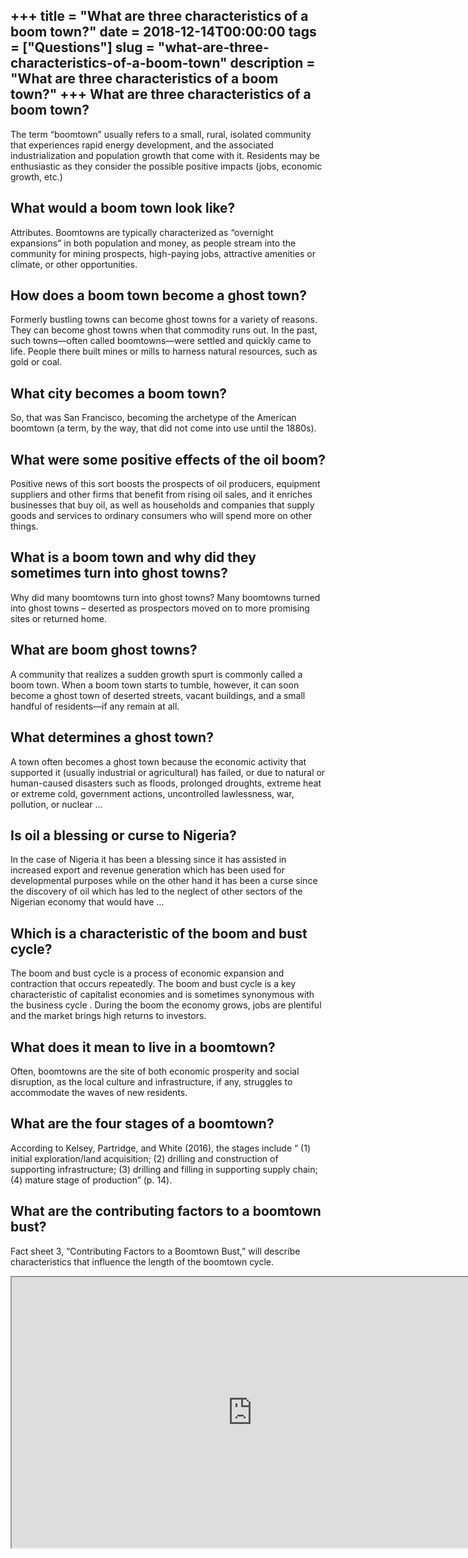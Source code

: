 +++
title = "What are three characteristics of a boom town?"
date = 2018-12-14T00:00:00
tags = ["Questions"]
slug = "what-are-three-characteristics-of-a-boom-town"
description = "What are three characteristics of a boom town?"
+++
What are three characteristics of a boom town?
----------------------------------------------

The term “boomtown” usually refers to a small, rural, isolated community that experiences rapid energy development, and the associated industrialization and population growth that come with it. Residents may be enthusiastic as they consider the possible positive impacts (jobs, economic growth, etc.)

What would a boom town look like?
---------------------------------

Attributes. Boomtowns are typically characterized as “overnight expansions” in both population and money, as people stream into the community for mining prospects, high-paying jobs, attractive amenities or climate, or other opportunities.

How does a boom town become a ghost town?
-----------------------------------------

Formerly bustling towns can become ghost towns for a variety of reasons. They can become ghost towns when that commodity runs out. In the past, such towns—often called boomtowns—were settled and quickly came to life. People there built mines or mills to harness natural resources, such as gold or coal.

What city becomes a boom town?
------------------------------

So, that was San Francisco, becoming the archetype of the American boomtown (a term, by the way, that did not come into use until the 1880s).

What were some positive effects of the oil boom?
------------------------------------------------

Positive news of this sort boosts the prospects of oil producers, equipment suppliers and other firms that benefit from rising oil sales, and it enriches businesses that buy oil, as well as households and companies that supply goods and services to ordinary consumers who will spend more on other things.

What is a boom town and why did they sometimes turn into ghost towns?
---------------------------------------------------------------------

Why did many boomtowns turn into ghost towns? Many boomtowns turned into ghost towns – deserted as prospectors moved on to more promising sites or returned home.

What are boom ghost towns?
--------------------------

A community that realizes a sudden growth spurt is commonly called a boom town. When a boom town starts to tumble, however, it can soon become a ghost town of deserted streets, vacant buildings, and a small handful of residents—if any remain at all.

What determines a ghost town?
-----------------------------

A town often becomes a ghost town because the economic activity that supported it (usually industrial or agricultural) has failed, or due to natural or human-caused disasters such as floods, prolonged droughts, extreme heat or extreme cold, government actions, uncontrolled lawlessness, war, pollution, or nuclear …

Is oil a blessing or curse to Nigeria?
--------------------------------------

In the case of Nigeria it has been a blessing since it has assisted in increased export and revenue generation which has been used for developmental purposes while on the other hand it has been a curse since the discovery of oil which has led to the neglect of other sectors of the Nigerian economy that would have …

Which is a characteristic of the boom and bust cycle?
-----------------------------------------------------

The boom and bust cycle is a process of economic expansion and contraction that occurs repeatedly. The boom and bust cycle is a key characteristic of capitalist economies and is sometimes synonymous with the business cycle . During the boom the economy grows, jobs are plentiful and the market brings high returns to investors.

What does it mean to live in a boomtown?
----------------------------------------

Often, boomtowns are the site of both economic prosperity and social disruption, as the local culture and infrastructure, if any, struggles to accommodate the waves of new residents.

What are the four stages of a boomtown?
---------------------------------------

According to Kelsey, Partridge, and White (2016), the stages include “ (1) initial exploration/land acquisition; (2) drilling and construction of supporting infrastructure; (3) drilling and filling in supporting supply chain; (4) mature stage of production” (p. 14).

What are the contributing factors to a boomtown bust?
-----------------------------------------------------

Fact sheet 3, “Contributing Factors to a Boomtown Bust,” will describe characteristics that influence the length of the boomtown cycle.

<iframe allow="accelerometer; autoplay; clipboard-write; encrypted-media; gyroscope; picture-in-picture" allowfullscreen="" class="__youtube_prefs__  epyt-is-override  no-lazyload" data-no-lazy="1" data-origheight="433" data-origwidth="770" data-skipgform_ajax_framebjll="" height="433" id="_ytid_42097" loading="lazy" src="https://www.youtube.com/embed/WAGlaJfK_EA?enablejsapi=1&autoplay=0&cc_load_policy=0&cc_lang_pref=&iv_load_policy=1&loop=0&modestbranding=0&rel=1&fs=1&playsinline=0&autohide=2&theme=dark&color=red&controls=1&" title="YouTube player" width="770"></iframe>
